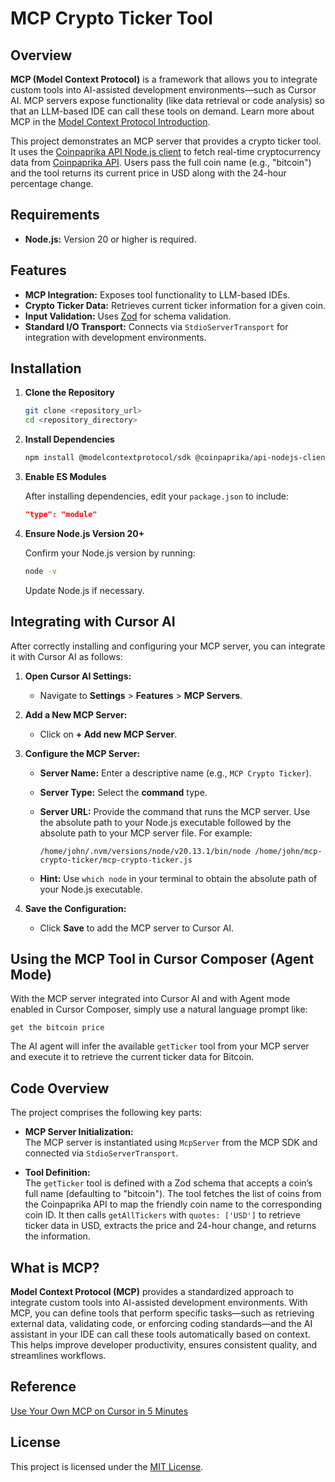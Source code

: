 # MCP Crypto Ticker Tool

## Overview

**MCP (Model Context Protocol)** is a framework that allows you to integrate custom tools into AI-assisted development environments—such as Cursor AI. MCP servers expose functionality (like data retrieval or code analysis) so that an LLM-based IDE can call these tools on demand. Learn more about MCP in the [Model Context Protocol Introduction](https://modelcontextprotocol.io/introduction).

This project demonstrates an MCP server that provides a crypto ticker tool. It uses the [Coinpaprika API Node.js client](https://github.com/coinpaprika-api-nodejs-client) to fetch real-time cryptocurrency data from [Coinpaprika API](https://api.coinpaprika.com/). Users pass the full coin name (e.g., "bitcoin") and the tool returns its current price in USD along with the 24-hour percentage change.

## Requirements

- **Node.js:** Version 20 or higher is required.

## Features

- **MCP Integration:** Exposes tool functionality to LLM-based IDEs.
- **Crypto Ticker Data:** Retrieves current ticker information for a given coin.
- **Input Validation:** Uses [Zod](https://github.com/colinhacks/zod) for schema validation.
- **Standard I/O Transport:** Connects via `StdioServerTransport` for integration with development environments.

## Installation

1. **Clone the Repository**

   ```bash
   git clone <repository_url>
   cd <repository_directory>
   ```

2. **Install Dependencies**

   ```bash
   npm install @modelcontextprotocol/sdk @coinpaprika/api-nodejs-client zod
   ```

3. **Enable ES Modules**

   After installing dependencies, edit your `package.json` to include:

   ```json
   "type": "module"
   ```

4. **Ensure Node.js Version 20+**

   Confirm your Node.js version by running:

   ```bash
   node -v
   ```

   Update Node.js if necessary.

## Integrating with Cursor AI

After correctly installing and configuring your MCP server, you can integrate it with Cursor AI as follows:

1. **Open Cursor AI Settings:**

   - Navigate to **Settings** > **Features** > **MCP Servers**.

2. **Add a New MCP Server:**

   - Click on **+ Add new MCP Server**.

3. **Configure the MCP Server:**

   - **Server Name:** Enter a descriptive name (e.g., `MCP Crypto Ticker`).
   - **Server Type:** Select the **command** type.
   - **Server URL:** Provide the command that runs the MCP server. Use the absolute path to your Node.js executable followed by the absolute path to your MCP server file. For example:

     ```
     /home/john/.nvm/versions/node/v20.13.1/bin/node /home/john/mcp-crypto-ticker/mcp-crypto-ticker.js
     ```

   - **Hint:** Use `which node` in your terminal to obtain the absolute path of your Node.js executable.

4. **Save the Configuration:**
   - Click **Save** to add the MCP server to Cursor AI.

## Using the MCP Tool in Cursor Composer (Agent Mode)

With the MCP server integrated into Cursor AI and with Agent mode enabled in Cursor Composer, simply use a natural language prompt like:

```
get the bitcoin price
```

The AI agent will infer the available `getTicker` tool from your MCP server and execute it to retrieve the current ticker data for Bitcoin.

## Code Overview

The project comprises the following key parts:

- **MCP Server Initialization:**  
  The MCP server is instantiated using `McpServer` from the MCP SDK and connected via `StdioServerTransport`.

- **Tool Definition:**  
  The `getTicker` tool is defined with a Zod schema that accepts a coin’s full name (defaulting to "bitcoin"). The tool fetches the list of coins from the Coinpaprika API to map the friendly coin name to the corresponding coin ID. It then calls `getAllTickers` with `quotes: ['USD']` to retrieve ticker data in USD, extracts the price and 24-hour change, and returns the information.

## What is MCP?

**Model Context Protocol (MCP)** provides a standardized approach to integrate custom tools into AI-assisted development environments. With MCP, you can define tools that perform specific tasks—such as retrieving external data, validating code, or enforcing coding standards—and the AI assistant in your IDE can call these tools automatically based on context. This helps improve developer productivity, ensures consistent quality, and streamlines workflows.

## Reference

[Use Your Own MCP on Cursor in 5 Minutes](https://dev.to/andyrewlee/use-your-own-mcp-on-cursor-in-5-minutes-1ag4)

## License

This project is licensed under the [MIT License](LICENSE).
